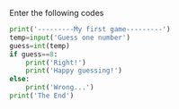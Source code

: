 Enter the following codes
```Python
print('---------My first game---------')
temp=input('Guess one number')
guess=int(temp)
if guess==8:
    print('Right!')
    print('Happy guessing!')
else:
    print('Wrong...')
print('The End')
```
